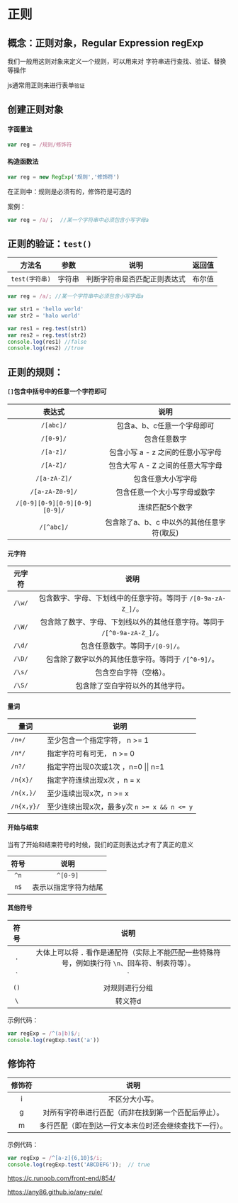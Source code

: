 # 正则

## 概念：正则对象，Regular Expression   regExp

我们一般用这则对象来定义一个规则，可以用来对 字符串进行查找、验证、替换等操作

js通常用正则来进行表单`验证`

## 创建正则对象

#### 字面量法

```js
var reg = /规则/修饰符
```

#### 构造函数法

```js
var reg = new RegExp('规则','修饰符')
```

在正则中：规则是必须有的，修饰符是可选的

案例：

```js
var reg = /a/；  //某一个字符串中必须包含小写字母a
```

## 正则的验证：`test()`

|     方法名     |  参数  |             说明             | 返回值 |
| :------------: | :----: | :--------------------------: | :----: |
| `test(字符串)` | 字符串 | 判断字符串是否匹配正则表达式 | 布尔值 |

```js
var reg = /a/; //某一个字符串中必须包含小写字母a

var str1 = 'hello world'
var str2 = 'halo world'

var res1 = reg.test(str1)  
var res2 = reg.test(str2)  
console.log(res1) //false
console.log(res2) //true
```

## 正则的规则：

#### `[]`包含中括号中的任意一个字符即可

|            表达式             |                    说明                    |
| :---------------------------: | :----------------------------------------: |
|           `/[abc]/`           |        包含a、b、c任意一个字母即可         |
|           `/[0-9]/`           |                包含任意数字                |
|           `/[a-z]/`           |     包含小写 a - z 之间的任意小写字母      |
|           `/[A-Z]/`           |     包含大写 A - Z 之间的任意大写字母      |
|         `/[a-zA-Z]/`          |             包含任意大小写字母             |
|        `/[a-zA-Z0-9]/`        |        包含任意一个大小写字母或数字        |
| `/[0-9][0-9][0-9][0-9][0-9]/` |              连续匹配5个数字               |
|          `/[^abc]/`           | 包含除了a、b、c 中以外的其他任意字符(取反) |

#### 元字符

| 元字符 |                             说明                             |
| :----: | :----------------------------------------------------------: |
| `/\w/` | 包含数字、字母、下划线中的任意字符。等同于 `/[0-9a-zA-Z_]/`。 |
| `/\W/` | 包含除了数字、字母、下划线以外的其他任意字符。等同于 `/[^0-9a-zA-Z_]/`。 |
| `/\d/` |               包含任意数字。等同于`/[0-9]/`。                |
| `/\D/` |     包含除了数字以外的其他任意字符。等同于 `/[^0-9]/`。      |
| `/\s/` |                    包含空白字符（空格）。                    |
| `/\S/` |               包含除了空白字符以外的其他字符。               |

#### 量词

| 量词       | 说明                                        |
| ---------- | ------------------------------------------- |
| `/n+/`     | 至少包含一个指定字符， n >= 1               |
| `/n*/`     | 指定字符可有可无， n >= 0                   |
| `/n?/`     | 指定字符出现0次或1次 ，n=0  \|\|  n=1       |
| `/n{x}/`   | 指定字符连续出现x次 ，n = x                 |
| `/n{x,}/`  | 至少连续出现x次，n >= x                     |
| `/n{x,y}/` | 至少连续出现x次，最多y次 `n >= x && n <= y` |

#### 开始与结束

当有了开始和结束符号的时候，我们的正则表达式才有了真正的意义

|     符号      |         说明         |
| :-----------: | :------------------: |
| `^n`|`^[0-9]` | 表示以指定字符为开头 |
|     `n$`      | 表示以指定字符为结尾 |

#### 其他符号

| 符号 |                             说明                             |
| :--: | :----------------------------------------------------------: |
| `.`  | 大体上可以将 `.` 看作是通配符（实际上不能匹配一些特殊符号，例如换行符 `\n`、回车符、制表符等）。 |
| `|`  |                           表示“或”                           |
| `()` |                        对规则进行分组                        |
| `\`  |                           转义符d                            |

示例代码：

```js
var regExp = /^(a|b)$/;
console.log(regExp.test('a'))
```

## 修饰符

| 修饰符 |                          说明                          |
| :----: | :----------------------------------------------------: |
|   i    |                     不区分大小写。                     |
|   g    |  对所有字符串进行匹配（而非在找到第一个匹配后停止）。  |
|   m    | 多行匹配（即在到达一行文本末位时还会继续查找下一行）。 |

示例代码：

```js
var regExp = /^[a-z]{6,10}$/i;
console.log(regExp.test('ABCDEFG'));  // true
```

https://c.runoob.com/front-end/854/

https://any86.github.io/any-rule/


